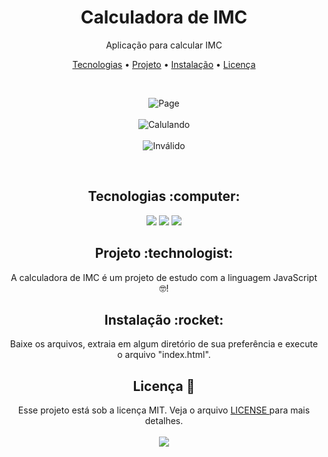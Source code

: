 <h1 align="center">
  Calculadora de IMC
</h1>
<p align="center">Aplicação para calcular IMC</p>

<p align="center">
 <a href="#tecnologias">Tecnologias</a> • 
 <a href="#project">Projeto</a> • 
 <a href="#install">Instalação</a> • 
 <a href="#license">Licença</a>
</p>

<br>
<p align="center">
  <img alt="Page" src="https://user-images.githubusercontent.com/34111368/112707677-d16b4a80-8e8b-11eb-8373-163412651d91.png">
  <br> <br>
  <img alt="Calulando" src="https://user-images.githubusercontent.com/34111368/112707702-f364cd00-8e8b-11eb-88d5-8d81e4cb1da3.png">
  <br> <br>
  <img alt="Inválido" src="https://user-images.githubusercontent.com/34111368/112707721-0f686e80-8e8c-11eb-8737-ebd30e77d4b8.png">
</p>

<br>
<h2 id="tecnologias" align="center">
  Tecnologias :computer: 
</h2>

<p align="center">
  <img src="https://img.shields.io/static/v1?label=&message=SASS&color=f0a5ca&style=for-the-badge&logo=sass"/>
  <img src="https://img.shields.io/static/v1?label=&message=HTML5&color=ed7c5c&style=for-the-badge&logo=html5"/>
  <img src="https://img.shields.io/static/v1?label=&message=JavaScript&color=0d0c0c&style=for-the-badge&logo=JavaScript"/>
</p>

<h2 id="project" align="center">
  Projeto :technologist:
</h2>
<p align="center">
  A calculadora de IMC é um projeto de estudo com a linguagem JavaScript 🤓!
</p>

<h2 id="install" align="center">
  Instalação :rocket:
</h2>
<p align="center">
  Baixe os arquivos, extraia em algum diretório de sua preferência e execute o arquivo "index.html".
</p>

<h2 id="license" align="center">
  Licença 📝
</h2>
<p align="center">
  Esse projeto está sob a licença MIT. Veja o arquivo <a href="LICENSE"> LICENSE </a> para mais detalhes.<br><br>
  <img src="https://img.shields.io/static/v1?label=license&message=mit&color=green&style=for-the-badge&logo="/>   
</p>
